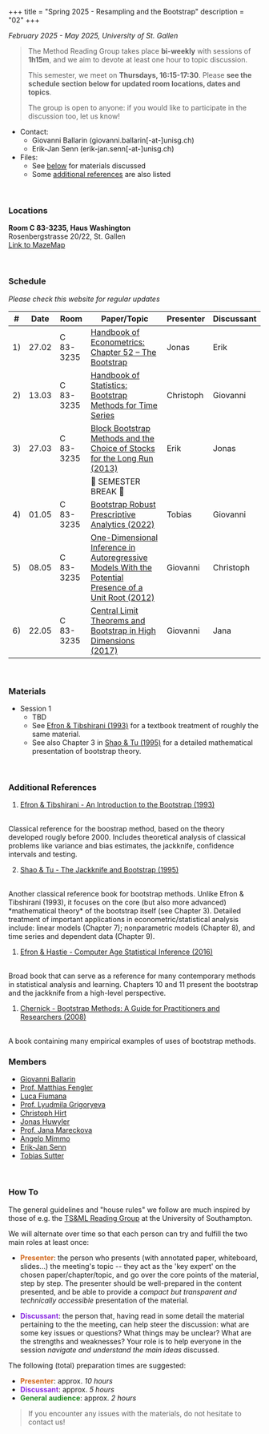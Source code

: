 +++
title = "Spring 2025 - Resampling and the Bootstrap"
description = "02"
+++

_February 2025 - May 2025, University of St. Gallen_

> The Method Reading Group takes place __bi-weekly__ with sessions of __1h15m__, and we aim to devote at least one hour to topic discussion. 
> 
> This semester, we meet on __Thursdays, 16:15-17:30__. Please **see the schedule section below for updated room locations, dates and topics**.
> 
> The group is open to anyone: if you would like to participate in the discussion too, let us know!

* Contact: 
    * Giovanni Ballarin (<a>giovanni.ballarin[-at-]unisg.ch</a>)
    * Erik-Jan Senn (<a>erik-jan.senn[-at-]unisg.ch</a>)
* Files:
    * See [below](#materials) for materials discussed
    * Some [additional references](#additional-references) are also listed 

<br>

### <i class="bi bi-geo-fill"></i> Locations

<!-- #### Main Room: -->

**Room C 83-3235, Haus Washington**<br>
Rosenbergstrasse 20/22, St. Gallen<br>
[Link to MazeMap <i class="bi bi-box-arrow-up-right"></i>](https://link.mazemap.com/waU61yBJ)

<!-- **Room C 83-1235, Haus Washington**<br>
Rosenbergstrasse 20/22, St. Gallen<br>
[Link to MazeMap <i class="bi bi-box-arrow-up-right"></i>](https://link.mazemap.com/waU61yBJ)

> At the main foyer of the building, take the right door (coming from the street) towards the decorated staircase.<br>
> The seminar room is on the 1st floor (just above the steps), in front of the first elevator. -->

<!-- ##### Other: -->


<br>

### <i class="bi bi-calendar-week"></i> Schedule

*Please check this website for regular updates*

| # | Date | Room | Paper/Topic | Presenter | Discussant |
| --- | --- | --- | --- | --- | --- |
| 1) | 27.02 | C 83-3235 | [Handbook of Econometrics: Chapter 52 – The Bootstrap](https://www.sciencedirect.com/science/article/pii/S157344120105005X) | Jonas | Erik |
| 2) | 13.03 | C 83-3235 | [Handbook of Statistics: Bootstrap Methods for Time Series](https://www.sciencedirect.com/science/article/abs/pii/B9780444538581000016) | Christoph | Giovanni |
| 3) | 27.03 | C 83-3235 | [Block Bootstrap Methods and the Choice of Stocks for the Long Run (2013)](https://www.tandfonline.com/doi/abs/10.1080/14697688.2012.713115) | Erik | Jonas |
| | | | 🌻 SEMESTER BREAK 🌻 | | |
| 4) | 01.05 | C 83-3235 | [Bootstrap Robust Prescriptive Analytics (2022)](https://link.springer.com/article/10.1007/s10107-021-01679-2) | Tobias | Giovanni |
| 5) | 08.05 | C 83-3235 | [One-Dimensional Inference in Autoregressive Models With the Potential Presence of a Unit Root (2012)](https://onlinelibrary.wiley.com/doi/abs/10.3982/ECTA9371) | Giovanni | Christoph |
| 6) | 22.05 | C 83-3235 | [Central Limit Theorems and Bootstrap in High Dimensions (2017)](https://www.jstor.org/stable/26362255) | Giovanni | Jana |

<br>

### <i class="bi bi-file-earmark-arrow-down"></i> Materials

<!-- <div class="ul_relaxed"> -->

* Session 1
  * TBD
  * See [Efron & Tibshirani (1993)](#additional-references) for a textbook treatment of roughly the same material.
  * See also Chapter 3 in [Shao & Tu (1995)](#additional-references) for a detailed mathematical presentation of bootstrap theory.
<!-- * Session 2
  * TBD 
  * For thorough but accessible overviews of bootstrap methods applied to dependent data, we also recommend [Cavaliere & Rahbek - A primer on bootstrap testing of hypotheses in time series models (2021)](https://www.cambridge.org/core/journals/econometric-theory/article/primer-on-bootstrap-testing-of-hypotheses-in-time-series-models-with-an-application-to-double-autoregressive-models/548BB1B24F273EB873AB5C6F190745A5) and [Cavaliere et al. - An Introduction to Bootstrap Theory in Time Series Econometrics (2020)](https://www.economics.ku.dk/research/publications/wp/dp-2020/2002.pdf). -->
<!-- * Session 3
  * TBD -->
<!-- * Session 4
  * TBD -->
<!-- * Session 5
  * TBD -->
<!-- * Session 6
  * TBD -->

<!-- </div> -->

<br>

### <i class="bi bi-book"></i> Additional References

1. [Efron & Tibshirani - An Introduction to the Bootstrap (1993)](https://www.dropbox.com/scl/fi/8gapprsv0zb4c20qignmf/An-Introduction-to-the-Bootstrap-Bradley-Efron-R.J.-Tibshirani.pdf?rlkey=qeit62j92cay09c8n6a5rn2y6&st=2hkn42b9&dl=0)
<br>
Classical reference for the boostrap method, based on the theory developed rougly before 2000. Includes theoretical
analysis of classical problems like variance and bias estimates, the jackknife, confidence intervals and testing.

2. [Shao & Tu - The Jackknife and Bootstrap (1995)](https://www.dropbox.com/scl/fi/mfxzv05x8a8ytl3ctkr50/The-Jackknife-and-Bootstrap-Jun-Shao-Dongsheng-Tu.pdf?rlkey=fq536ao5qc52zdu6xinivalye&dl=0)
<br>
Another classical reference book for bootstrap methods. Unlike Efron & Tibshirani (1993), it focuses on the core (but also more advanced) *mathematical theory* of the bootstrap itself (see Chapter 3).
Detailed treatment of important applications in econometric/statistical analysis include: linear models (Chapter 7); nonparametric models (Chapter 8), and time series and dependent data (Chapter 9).

1. [Efron & Hastie - Computer Age Statistical Inference (2016)](https://www.dropbox.com/scl/fi/gdahxft7m28e8y2hkj0ls/Computer-Age-Statistical-Inference-Algorithms-Evidence-and-Data-Science-Bradley-Efron-Trevor-Hastie.pdf?rlkey=s3qw6zkzxm0x8dvhq1r1op4rq&st=rm6tkiqo&dl=0)
<br>
Broad book that can serve as a reference for many contemporary methods in statistical analysis and learning. Chapters 10 and 11 present the bootstrap and the jackknife from a high-level perspective.


1. [Chernick - Bootstrap Methods: A Guide for Practitioners and Researchers (2008)](https://www.dropbox.com/scl/fi/8bnte3xj1080mhbn2by8s/Bootstrap-methods-a-guide-for-practitioners-and-researchers-Michael-R.-Chernick.pdf?rlkey=r60mp09u7cp9ejqfje3v8cgtz&dl=0)
<br>
A book containing many empirical examples of uses of bootstrap methods.

<br>

### <i class="bi bi-person-arms-up"></i> Members

* [Giovanni Ballarin](https://www.unisg.ch/en/university/about-us/organisation/detail/person-id/7ab0798f-b9c2-43f8-9eb9-1f7b55e4c0e5/)
* [Prof. Matthias Fengler](https://www.unisg.ch/en/university/about-us/organisation/detail/person-id/3e7ac83f-fd93-4e9e-be2f-b7199ab9f856/)
* [Luca Fiumana](https://www.unisg.ch/en/university/about-us/organisation/detail/person-id/40c7b2ca-71ac-441e-b8a5-0872a0c4dc0c/)
* [Prof. Lyudmila Grigoryeva](https://www.unisg.ch/en/university/about-us/organisation/detail/person-id/29fa04c7-1a51-43a6-a7ba-d300c0a661d9/)
* [Christoph Hirt](https://www.unisg.ch/de/universitaet/ueber-uns/organisation/detail/person-id/b66a8694-8d7b-4e1f-9aad-4b6df98139a5/)
* [Jonas Huwyler](https://www.unisg.ch/en/university/about-us/organisation/detail/person-id/8781ed48-6079-41f8-aa70-dbb0eeca6c77/)
* [Prof. Jana Mareckova](https://www.unisg.ch/en/university/about-us/organisation/detail/person-id/eba7af93-43af-4acb-8f8e-f05f32160c8b/)
* [Angelo Mimmo](https://www.unisg.ch/en/university/about-us/organisation/detail/person-id/4b1bc71c-2232-444a-970e-2a13baccf6bb/)
* [Erik-Jan Senn](https://www.unisg.ch/en/university/about-us/organisation/detail/person-id/4adb255c-5631-4b30-97f5-9f73617cbfdb/)
* [Tobias Sutter](https://sites.google.com/view/suttert/)

<br>

### <i class="bi bi-info-circle"></i> How To

The general guidelines and "house rules" we follow are much inspired by those of e.g. the [TS&ML Reading Group](https://www.personal.soton.ac.uk/cz1y20/Reading_Group/mlts-group-2023.html) at the University of Southampton.

We will alternate over time so that each person can try and fulfill the two main roles at least once:

* <b style="color: chocolate">Presenter</b>: the person who presents (with annotated paper, whiteboard, slides...) the meeting's topic -- they act as the 'key expert' on the chosen paper/chapter/topic, and go over the core points of the material, step by step. The presenter should be well-prepared in the content presented, and be able to provide a _compact but transparent and technically accessible_ presentation of the material.
    
* <b style="color: blueviolet">Discussant</b>: the person that, having read in some detail the material pertaining to the the meeting, can help steer the discussion: what are some key issues or questions? What things may be unclear? What are the strengths and weaknesses? Your role is to help everyone in the session *navigate and understand the main ideas* discussed.

The following (total) preparation times are suggested:

+ <b style="color: chocolate">Presenter</b>: approx. *10 hours*
+ <b style="color: blueviolet">Discussant</b>: approx. *5 hours*
+ <b style="color: forestgreen">General audience</b>: approx. *2 hours*

> If you encounter any issues with the materials, do not hesitate to contact us!

</div>